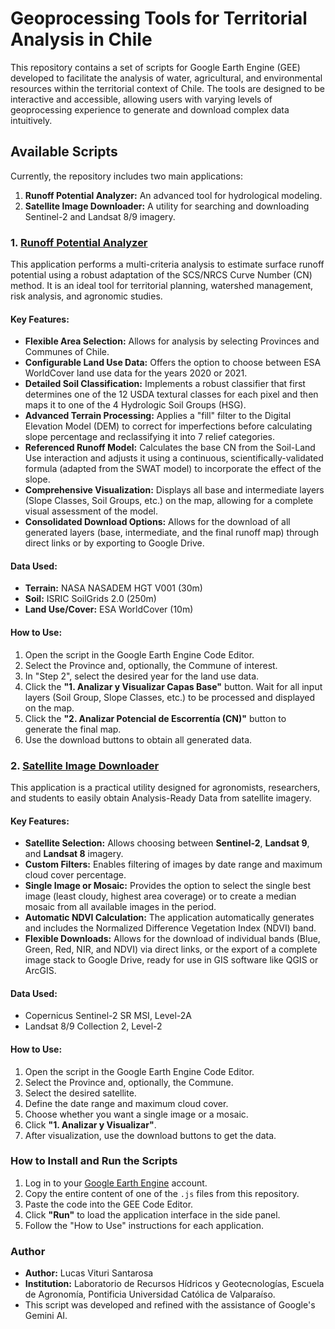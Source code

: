 # Geoprocessing Tools for Territorial Analysis in Chile

This repository contains a set of scripts for Google Earth Engine (GEE) developed to facilitate the analysis of water, agricultural, and environmental resources within the territorial context of Chile. The tools are designed to be interactive and accessible, allowing users with varying levels of geoprocessing experience to generate and download complex data intuitively.

## Available Scripts
Currently, the repository includes two main applications:
1.  **Runoff Potential Analyzer:** An advanced tool for hydrological modeling.
2.  **Satellite Image Downloader:** A utility for searching and downloading Sentinel-2 and Landsat 8/9 imagery.

### 1. [Runoff Potential Analyzer](https://lucasviturisantarosa.users.earthengine.app/view/multicritrio-escorrentia-scs) 
This application performs a multi-criteria analysis to estimate surface runoff potential using a robust adaptation of the SCS/NRCS Curve Number (CN) method. It is an ideal tool for territorial planning, watershed management, risk analysis, and agronomic studies.

#### Key Features:
* **Flexible Area Selection:** Allows for analysis by selecting Provinces and Communes of Chile.
* **Configurable Land Use Data:** Offers the option to choose between ESA WorldCover land use data for the years 2020 or 2021.
* **Detailed Soil Classification:** Implements a robust classifier that first determines one of the 12 USDA textural classes for each pixel and then maps it to one of the 4 Hydrologic Soil Groups (HSG).
* **Advanced Terrain Processing:** Applies a "fill" filter to the Digital Elevation Model (DEM) to correct for imperfections before calculating slope percentage and reclassifying it into 7 relief categories.
* **Referenced Runoff Model:** Calculates the base CN from the Soil-Land Use interaction and adjusts it using a continuous, scientifically-validated formula (adapted from the SWAT model) to incorporate the effect of the slope.
* **Comprehensive Visualization:** Displays all base and intermediate layers (Slope Classes, Soil Groups, etc.) on the map, allowing for a complete visual assessment of the model.
* **Consolidated Download Options:** Allows for the download of all generated layers (base, intermediate, and the final runoff map) through direct links or by exporting to Google Drive.

#### Data Used:
* **Terrain:** NASA NASADEM HGT V001 (30m)
* **Soil:** ISRIC SoilGrids 2.0 (250m)
* **Land Use/Cover:** ESA WorldCover (10m)

#### How to Use:
1.  Open the script in the Google Earth Engine Code Editor.
2.  Select the Province and, optionally, the Commune of interest.
3.  In "Step 2", select the desired year for the land use data.
4.  Click the **"1. Analizar y Visualizar Capas Base"** button. Wait for all input layers (Soil Group, Slope Classes, etc.) to be processed and displayed on the map.
5.  Click the **"2. Analizar Potencial de Escorrentía (CN)"** button to generate the final map.
6.  Use the download buttons to obtain all generated data.

### 2. [Satellite Image Downloader](https://lucasviturisantarosa.users.earthengine.app/view/download-imagenes-satelitales) 

This application is a practical utility designed for agronomists, researchers, and students to easily obtain Analysis-Ready Data from satellite imagery.

#### Key Features:
* **Satellite Selection:** Allows choosing between **Sentinel-2**, **Landsat 9**, and **Landsat 8** imagery.
* **Custom Filters:** Enables filtering of images by date range and maximum cloud cover percentage.
* **Single Image or Mosaic:** Provides the option to select the single best image (least cloudy, highest area coverage) or to create a median mosaic from all available images in the period.
* **Automatic NDVI Calculation:** The application automatically generates and includes the Normalized Difference Vegetation Index (NDVI) band.
* **Flexible Downloads:** Allows for the download of individual bands (Blue, Green, Red, NIR, and NDVI) via direct links, or the export of a complete image stack to Google Drive, ready for use in GIS software like QGIS or ArcGIS.

#### Data Used:
* Copernicus Sentinel-2 SR MSI, Level-2A
* Landsat 8/9 Collection 2, Level-2

#### How to Use:
1.  Open the script in the Google Earth Engine Code Editor.
2.  Select the Province and, optionally, the Commune.
3.  Select the desired satellite.
4.  Define the date range and maximum cloud cover.
5.  Choose whether you want a single image or a mosaic.
6.  Click **"1. Analizar y Visualizar"**.
7.  After visualization, use the download buttons to get the data.

### How to Install and Run the Scripts
1.  Log in to your [Google Earth Engine](https://code.earthengine.google.com/) account.
2.  Copy the entire content of one of the `.js` files from this repository.
3.  Paste the code into the GEE Code Editor.
4.  Click **"Run"** to load the application interface in the side panel.
5.  Follow the "How to Use" instructions for each application.

### Author
* **Author:** Lucas Vituri Santarosa
* **Institution:** Laboratorio de Recursos Hídricos y Geotecnologías, Escuela de Agronomía, Pontificia Universidad Católica de Valparaíso.
* This script was developed and refined with the assistance of Google's Gemini AI.
